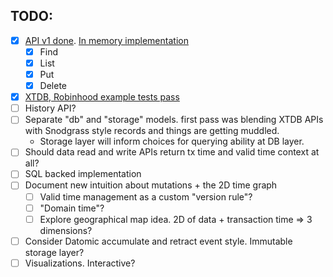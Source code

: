 ## TODO:
- [x] [API v1 done](https://github.com/elh/bitemporal/blob/main/db.go). [In memory implementation](https://github.com/elh/bitemporal/blob/main/memory.go)
    - [x] Find
    - [x] List
    - [x] Put
    - [x] Delete
- [x] [XTDB, Robinhood example tests pass](https://github.com/elh/bitemporal/blob/main/memory_examples_test.go)
- [ ] History API?
- [ ] Separate "db" and "storage" models. first pass was blending XTDB APIs with Snodgrass style records and things are getting muddled.
    - Storage layer will inform choices for querying ability at DB layer.
- [ ] Should data read and write APIs return tx time and valid time context at all?
- [ ] SQL backed implementation
- [ ] Document new intuition about mutations + the 2D time graph
    - [ ] Valid time management as a custom "version rule"?
    - [ ] "Domain time"?
    - [ ] Explore geographical map idea. 2D of data + transaction time => 3 dimensions?
- [ ] Consider Datomic accumulate and retract event style. Immutable storage layer?
- [ ] Visualizations. Interactive?
